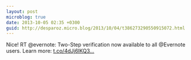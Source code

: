 ```yaml
---
layout: post
microblog: true
date: 2013-10-05 02:35 +0300
guid: http://desparoz.micro.blog/2013/10/04/t386273290550915072.html
---
```

Nice! RT @evernote: Two-Step verification now available to all @Evernote users. Learn more: [t.co/4dJj6IKQ3...](http://t.co/4dJj6IKQ33)
